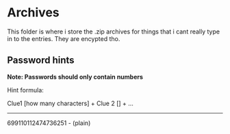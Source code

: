 # Archives

This folder is where i store the .zip archives for things that i cant really type in to the entries. They are encypted tho.


## Password hints

**Note: Passwords should only contain numbers**

Hint formula:

Clue1 [how many characters] + Clue 2 [] + ...
___

699110112474736251  -  (plain)